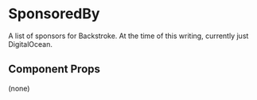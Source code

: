 # SponsoredBy

A list of sponsors for Backstroke. At the time of this writing, currently just DigitalOcean.

## Component Props
(none)
